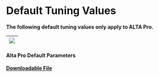 # Default Tuning Values

**The following default tuning values only apply to ALTA Pro.**

| [![](https://lh3.googleusercontent.com/crNt_ggu2-CunGw77OdCztXI_VWH9EeM056S65RfnnJwTspIfQl0ZYW1nGqQTaq5YxJFAqt8kS3iBOpjU4IvpNS7HQdiGOZ5D2wj1McTr_B-oo-MPpuiR56wwkhZ3tlNgQ_X4XC0)](https://docs.google.com/document/d/16GAGIttBRQUQRR8MP695foSAO-2r51QTzOIs7e6qPaI/edit#heading=h.gulcqf9xomp8) |
| :--- |


#### **Alta Pro Default Parameters**

[**Downloadable File**](https://drive.google.com/file/d/1OcZafZWwKxXOtfuML-q0a0f5tUf5ZuCg/view?usp=sharing)  


